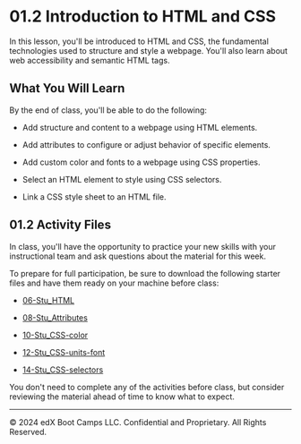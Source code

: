 # 01.2 Introduction to HTML and CSS
In this lesson, you'll be introduced to HTML and CSS, the fundamental technologies used to structure and style a webpage. You'll also learn about web accessibility and semantic HTML tags.

## What You Will Learn
By the end of class, you'll be able to do the following:

* Add structure and content to a webpage using HTML elements.

* Add attributes to configure or adjust behavior of specific elements.

* Add custom color and fonts to a webpage using CSS properties.

* Select an HTML element to style using CSS selectors.

* Link a CSS style sheet to an HTML file.

## 01.2 Activity Files
In class, you'll have the opportunity to practice your new skills with your instructional team and ask questions about the material for this week.

To prepare for full participation, be sure to download the following starter files and have them ready on your machine before class:

* [06-Stu_HTML](https://static.fullstack-bootcamp.com/lesson-files/01-HTML-Git-CSS/06-Stu_HTML.zip)

* [08-Stu_Attributes](https://static.fullstack-bootcamp.com/lesson-files/01-HTML-Git-CSS/08-Stu_Attributes.zip)

* [10-Stu_CSS-color](https://static.fullstack-bootcamp.com/lesson-files/01-HTML-Git-CSS/10-Stu_CSS-color.zip)

* [12-Stu_CSS-units-font](https://static.fullstack-bootcamp.com/lesson-files/01-HTML-Git-CSS/12-Stu_CSS-units-font.zip)

* [14-Stu_CSS-selectors](https://static.fullstack-bootcamp.com/lesson-files/01-HTML-Git-CSS/14-Stu_CSS-selectors.zip)

You don't need to complete any of the activities before class, but consider reviewing the material ahead of time to know what to expect.

---
© 2024 edX Boot Camps LLC. Confidential and Proprietary. All Rights Reserved.
